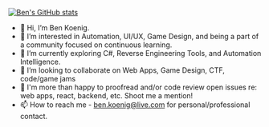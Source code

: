 [![Ben's GitHub stats](https://github-readme-stats.vercel.app/api?username=theresaqueryforthat&show_icons=true&theme=nightowl)](https://github.com/theresaqueryforthat)

- 👋 Hi, I’m Ben Koenig.
- 👀 I’m interested in Automation, UI/UX, Game Design, and being a part of a community focused on continuous learning.
- 🌱 I’m currently exploring C#, Reverse Engineering Tools, and Automation Intelligence.
- 💞️ I’m looking to collaborate on Web Apps, Game Design, CTF, code/game jams
- 🤝 I'm more than happy to proofread and/or code review open issues re: web apps, react, backend, etc. Shoot me a mention!
- 📫 How to reach me - ben.koenig@live.com for personal/professional contact.

<!---
theresaqueryforthat/theresaqueryforthat is a ✨ special ✨ repository because its `README.md` (this file) appears on your GitHub profile.
You can click the Preview link to take a look at your changes.
--->
